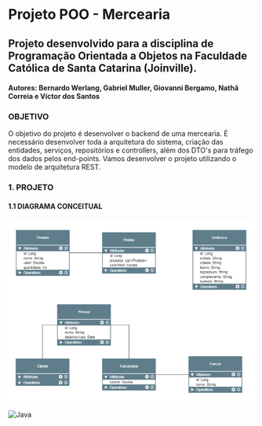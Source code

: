 # Projeto POO - Mercearia

## Projeto desenvolvido para a disciplina de Programação Orientada a Objetos na Faculdade Católica de Santa Catarina (Joinville).

#### Autores: Bernardo Werlang, Gabriel Muller, Giovanni Bergamo, Nathã Correia e Víctor dos Santos

### OBJETIVO

O objetivo do projeto é desenvolver o backend de uma mercearia. É necessário desenvolver toda a arquitetura do sistema, criação das entidades, serviços, repositórios e controllers, além dos DTO's para tráfego dos dados pelos end-points. Vamos desenvolver o projeto utilizando o modelo de arquitetura REST.

### 1. PROJETO

#### 1.1 DIAGRAMA CONCEITUAL
![alt text](https://github.com/victor190o/Mercearia-back-end/blob/main/images/conceptual-diagram.PNG)

<img alt="Java" src="https://img.shields.io/badge/java-%23ED8B00.svg?&style=for-the-badge&logo=java&logoColor=white"/> 

